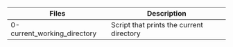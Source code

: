 | Files       | Description |
| ----------- | ----------- |
| 0-current_working_directory      | Script that prints the current directory    |
